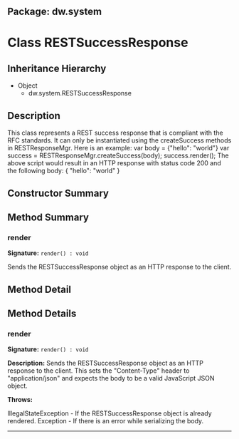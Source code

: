 ## Package: dw.system

# Class RESTSuccessResponse

## Inheritance Hierarchy

- Object
  - dw.system.RESTSuccessResponse

## Description

This class represents a REST success response that is compliant with the RFC standards. It can only be instantiated using the createSuccess methods in RESTResponseMgr. Here is an example: var body = {"hello": "world"} var success = RESTResponseMgr.createSuccess(body); success.render(); The above script would result in an HTTP response with status code 200 and the following body: { "hello": "world" }

## Constructor Summary

## Method Summary

### render

**Signature:** `render() : void`

Sends the RESTSuccessResponse object as an HTTP response to the client.

## Method Detail

## Method Details

### render

**Signature:** `render() : void`

**Description:** Sends the RESTSuccessResponse object as an HTTP response to the client. This sets the "Content-Type" header to "application/json" and expects the body to be a valid JavaScript JSON object.

**Throws:**

IllegalStateException - If the RESTSuccessResponse object is already rendered.
Exception - If there is an error while serializing the body.

---